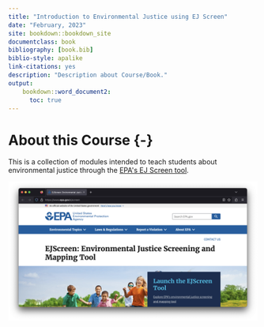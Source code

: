 ```yaml
---
title: "Introduction to Environmental Justice using EJ Screen"
date: "February, 2023"
site: bookdown::bookdown_site
documentclass: book
bibliography: [book.bib]
biblio-style: apalike
link-citations: yes
description: "Description about Course/Book."
output:
    bookdown::word_document2:   
      toc: true
---
```


# About this Course {-}

This is a collection of modules intended to teach students about environmental justice through the [EPA's EJ Screen tool](https://www.epa.gov/ejscreen).

![](assets/ej_screen.png)

